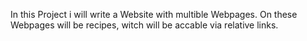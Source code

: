 In this Project i will write a Website with multible Webpages. On these Webpages will be recipes, witch will be accable via relative links.